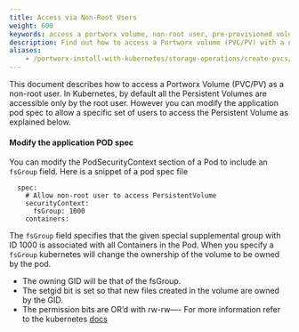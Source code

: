 ```yaml
---
title: Access via Non-Root Users
weight: 600
keywords: access a portworx volume, non-root user, pre-provisioned volumes, PV, PVC, Kubernetes, k8s
description: Find out how to access a Portworx volume (PVC/PV) with a non-root user
aliases:
    - /portworx-install-with-kubernetes/storage-operations/create-pvcs/access-via-non-root-users/
---
```

This document describes how to access a Portworx Volume (PVC/PV) as a non-root user. In Kubernetes, by default all the Persistent Volumes are accessible only by the root user. However you can modify the application pod spec to allow a specific set of users to access the Persistent Volume as explained below.

#### Modify the application POD spec

You can modify the PodSecurityContext section of a Pod to include an `fsGroup` field. Here is a snippet of a pod spec file

```text
  spec:
    # Allow non-root user to access PersistentVolume
    securityContext:
      fsGroup: 1000
    containers:
```

The `fsGroup` field specifies that the given special supplemental group with ID 1000 is associated with all Containers in the Pod. When you specify a `fsGroup` kubernetes will change the ownership of the volume to be owned by the pod.

* The owning GID will be that of the fsGroup.
* The setgid bit is set so that new files created in the volume are owned by the GID.
* The permission bits are OR’d with rw-rw—- For more information refer to the kubernetes [docs](https://kubernetes.io/docs/tasks/configure-pod-container/security-context/)
